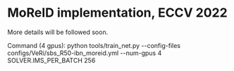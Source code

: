 # MoReID implementation, ECCV 2022
More details will be followed soon.

Command (4 gpus): 
python tools/train_net.py --config-files configs/VeRi/sbs_R50-ibn_moreid.yml --num-gpus 4 SOLVER.IMS_PER_BATCH 256
